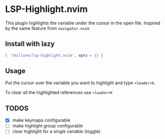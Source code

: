 # LSP-Highlight.nvim

This plugin highlights the variable under the cursor in the open file. Inspired by the same feature from `navigator.nvim`

## Install with lazy

```lua
{ 'fmillone/lsp-highlight.nvim', opts = {} }
```

## Usage

Put the cursor over the variable you want to highlight and type `<leader>k`.

To clear all the highlighted references use `<leader>K`

## TODOS

* [X] make keymaps configurable
* [ ] make highlight group configurable
* [ ] clear highlight for a single variable (toggle)
